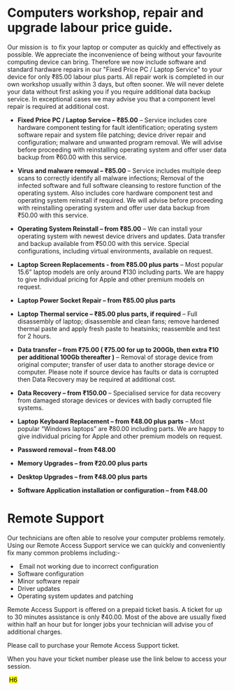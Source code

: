 # Computers workshop, repair and upgrade labour price guide.  
Our mission is  to fix your laptop or computer as quickly and effectively as possible. We appreciate the inconvenience of being without your favourite computing device can bring. Therefore we now include software and standard hardware repairs in our "Fixed Price PC / Laptop Service" to your device for only ₹85.00 labour plus parts. All repair work is completed in our own workshop usually within 3 days, but often sooner. We will never delete your data without first asking you if you require additional data backup service. In exceptional cases we may advise you that a component level repair is required at additional cost.

- **Fixed Price PC / Laptop Service – ₹85.00** – Service includes core hardware component testing for fault identification; operating system software repair and system file patching; device driver repair and configuration; malware and unwanted program removal. We will advise before proceeding with reinstalling operating system and offer user data backup from ₹60.00 with this service.
  
- **Virus and malware removal – ₹85.00** – Service includes multiple deep scans to correctly identify all malware infections; Removal of the infected software and full software cleansing to restore function of the operating system. Also includes core hardware component test and operating system reinstall if required. We will advise before proceeding with reinstalling operating system and offer user data backup from ₹50.00 with this service.
  
- **Operating System Reinstall – from ₹85.00** – We can install your operating system with newest device drivers and updates. Data transfer and backup available from ₹50.00 with this service. Special configurations, including virtual environments, available on request.
  
- **Laptop Screen Replacements - from ₹85.00 plus parts** – Most popular 15.6” laptop models are only around ₹130 including parts. We are happy to give individual pricing for Apple and other premium models on request.
  
- **Laptop Power Socket Repair – from ₹85.00 plus parts**
  
- **Laptop Thermal service – ₹85.00 plus parts, if required** – Full disassembly of laptop; disassemble and clean fans; remove hardened thermal paste and apply fresh paste to heatsinks; reassemble and test for 2 hours.
  
- **Data transfer – from ₹75.00 ( ₹75.00 for up to 200Gb, then extra ₹10 per additional 100Gb thereafter )** – Removal of storage device from original computer; transfer of user data to another storage device or computer. Please note if source device has faults or data is corrupted then Data Recovery may be required at additional cost.
  
- **Data Recovery – from ₹150.00** – Specialised service for data recovery from damaged storage devices or devices with badly corrupted file systems.
  
- **Laptop Keyboard Replacement – from ₹48.00 plus parts** – Most popular “Windows laptops” are ₹80.00 including parts. We are happy to give individual pricing for Apple and other premium models on request.
  
- **Password removal – from ₹48.00**
  
- **Memory Upgrades – from ₹20.00 plus parts**
  
- **Desktop Upgrades – from ₹48.00 plus parts**
  
- **Software Application installation or configuration – from ₹48.00**

# Remote Support

Our technicians are often able to resolve your computer problems remotely. Using our Remote Access Support service we can quickly and conveniently fix many common problems including:-

-  Email not working due to incorrect configuration
- Software configuration
- Minor software repair
- Driver updates
- Operating system updates and patching

Remote Access Support is offered on a prepaid ticket basis. A ticket for up to 30 minutes assistance is only ₹40.00. Most of the above are usually fixed within half an hour but for longer jobs your technician will advise you of additional charges.

Please call to purchase your Remote Access Support ticket.

When you have your ticket number please use the link below to access your session.


 <mark>H6</mark>
